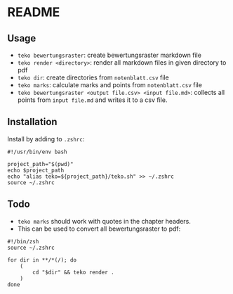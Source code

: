 # README

## Usage

- `teko bewertungsraster`: create bewertungsraster markdown file
- `teko render <directory>`: render all markdown files in given directory to pdf
- `teko dir`: create directories from `notenblatt.csv` file
- `teko marks`: calculate marks and points from `notenblatt.csv` file
- `teko bewertungsraster <output file.csv> <input file.md>`: collects all points from `input file.md` and writes it 
  to a csv file.

## Installation

Install by adding to `.zshrc`:
```shell
#!/usr/bin/env bash

project_path="$(pwd)"
echo $project_path
echo "alias teko=${project_path}/teko.sh" >> ~/.zshrc
source ~/.zshrc
```

## Todo

- `teko marks` should work with quotes in the chapter headers.
- This can be used to convert all bewertungsraster to pdf:

```shell
#!/bin/zsh
source ~/.zshrc

for dir in **/*(/); do
    (
        cd "$dir" && teko render .
    )
done
```